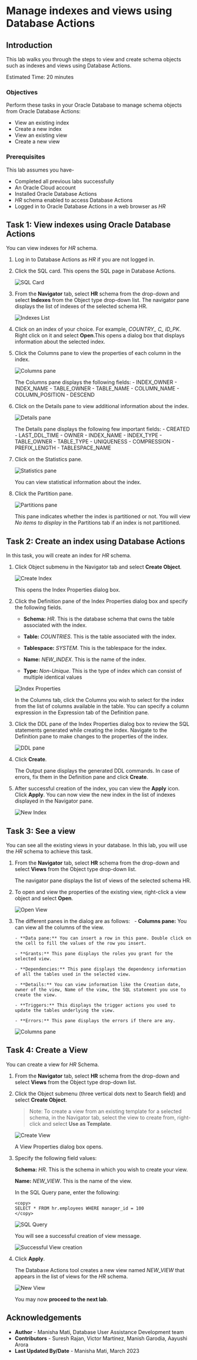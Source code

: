 # Manage indexes and views using Database Actions

## Introduction

This lab walks you through the steps to view and create schema objects such as indexes and views using Database Actions.

Estimated Time: 20 minutes

### Objectives

Perform these tasks in your Oracle Database to manage schema objects from Oracle Database Actions:

-   View an existing index
-   Create a new index
-   View an existing view
-   Create a new view

### Prerequisites

This lab assumes you have-

-   Completed all previous labs successfully
-   An Oracle Cloud account
-   Installed Oracle Database Actions
-   *HR* schema enabled to access Database Actions
-   Logged in to Oracle Database Actions in a web browser as *HR*

## Task 1: View indexes using Oracle Database Actions

You can view indexes for *HR* schema.

1. Log in to Database Actions as *HR* if you are not logged in.

2. Click the SQL card. This opens the SQL page in Database Actions.

   ![SQL Card](./images/sql-card.png " ")

3. From the **Navigator** tab, select **HR** schema from the drop-down and select **Indexes** from the Object type drop-down list. The navigator pane displays the list of indexes of the selected schema HR.

   ![Indexes List](./images/indexes-list.png " ")

4. Click on an index of your choice. For example, *COUNTRY_ C_ ID_PK*. Right click on it and select **Open**.This opens a dialog box that displays information about the selected index.

5. Click the Columns pane to view the properties of each column in the index.

   ![Columns pane](./images/columns.png " ")

   The Columns pane displays the following fields:
       - INDEX_OWNER
       - INDEX_NAME
       - TABLE_OWNER
       - TABLE_NAME
       - COLUMN_NAME
       - COLUMN_POSITION
       - DESCEND

6. Click on the Details pane to view additional information about the index.

   ![Details pane](./images/details-pane.png " ")

   The Details pane displays the following few important fields:
       - CREATED
       - LAST_DDL_TIME
       - OWNER
       - INDEX_NAME
       - INDEX_TYPE
       - TABLE_OWNER
       - TABLE_TYPE
       - UNIQUENESS
       - COMPRESSION
       - PREFIX_LENGTH
       - TABLESPACE_NAME

7. Click on the Statistics pane.

   ![Statistics pane](./images/statistics-tab.png " ")

   You can view statistical information about the index.

8. Click the Partition pane.

   ![Partitions pane](./images/partitions-pane.png " ")

   This pane indicates whether the index is partitioned or not. You will view *No items to display* in the Partitions tab if an index is not partitioned.

## Task 2: Create an index using Database Actions

In this task, you will create an index for *HR* schema.

1. Click Object submenu in the Navigator tab and select **Create Object**.

   ![Create Index](./images/create-index.png " ")

   This opens the Index Properties dialog box.

2. Click the Definition pane of the Index Properties dialog box and specify the following fields.

    - **Schema:** *HR*. This is the database schema that owns the table associated with the index.

    - **Table:** *COUNTRIES*. This is the table associated with the index. 

    - **Tablespace:** *SYSTEM*. This is the tablespace for the index.

    - **Name:** *NEW_INDEX*. This is the name of the index.

    - **Type:** *Non-Unique*. This is the type of index which can consist of multiple identical values

   ![Index Properties](./images/index-properties.png " ")

   In the Columns tab, click the Columns you wish to select for the index from the list of columns available in the table. You can specify a column expression in the Expression tab of the Definition pane.

3. Click the DDL pane of the Index Properties dialog box to review the SQL statements generated while creating the index. Navigate to the Definition pane to make changes to the properties of the index.

   ![DDL pane](./images/ddl-index-properties.png " ")

4. Click **Create**.

   The Output pane displays the generated DDL commands. In case of errors, fix them in the Definition pane and click **Create**.

5. After successful creation of the index, you can view the **Apply** icon. Click **Apply**. You can now view the new index in the list of indexes displayed in the Navigator pane.

   ![New Index](./images/new-index-list.png " ")

## Task 3: See a view

You can see all the existing views in your database. In this lab, you will use the *HR* schema to achieve this task.

1. From the **Navigator** tab, select **HR** schema from the drop-down and select **Views** from the Object type drop-down list.

   The navigator pane displays the list of views of the selected schema HR.

2. To open and view the properties of the existing view, right-click a view object and select **Open**.

   ![Open View](./images/open-view.png " ")

3. The different panes in the dialog are as follows:
 
       - **Columns pane:** You can view all the columns of the view.

       - **Data pane:** You can insert a row in this pane. Double click on the cell to fill the values of the row you insert.

       - **Grants:** This pane displays the roles you grant for the selected view.

       - **Dependencies:** This pane displays the dependency information of all the tables used in the selected view.

       - **Details:** You can view information like the Creation date, owner of the view, Name of the view, the SQL statement you use to create the view.

       - **Triggers:** This displays the trigger actions you used to update the tables underlying the view.

       - **Errors:** This pane displays the errors if there are any. 

   ![Columns pane](./images/columns-pane-details-view.png " ")

## Task 4: Create a View

You can create a view for *HR* Schema.

1. From the **Navigator** tab, select **HR** schema from the drop-down and select **Views** from the Object type drop-down list.

2. Click the Object submenu (three vertical dots next to Search field) and select **Create Object**.

   >Note: To create a view from an existing template for a selected schema, in the Navigator tab, select the view to create from, right-click and select **Use as Template**.

   ![Create View](./images/create-view.png " ")

   A View Properties dialog box opens.

3. Specify the following field values:

   **Schema:** *HR*. This is the schema in which you wish to create your view.

   **Name:** *NEW_VIEW*. This is the name of the view.

   In the SQL Query pane, enter the following:

    ```
    <copy>
    SELECT * FROM hr.employees WHERE manager_id = 100
    </copy>
    ```
   ![SQL Query](./images/sql-query.png " ")

   You will see a successful creation of view message.

   ![Successful View creation](./images/output-view.png " ")

5. Click **Apply**.

   The Database Actions tool creates a new view named *NEW_VIEW* that appears in the list of views for the *HR* schema.

   ![New View](./images/new-view-list.png " ")

   You may now **proceed to the next lab**.

## Acknowledgements 

- **Author** - Manisha Mati, Database User Assistance Development team
- **Contributors** - Suresh Rajan, Victor Martinez, Manish Garodia, Aayushi Arora
- **Last Updated By/Date** - Manisha Mati, March 2023
